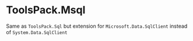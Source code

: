 # ToolsPack.Msql

Same as `ToolsPack.Sql` but extension for `Microsoft.Data.SqlClient` instead of `System.Data.SqlClient`
